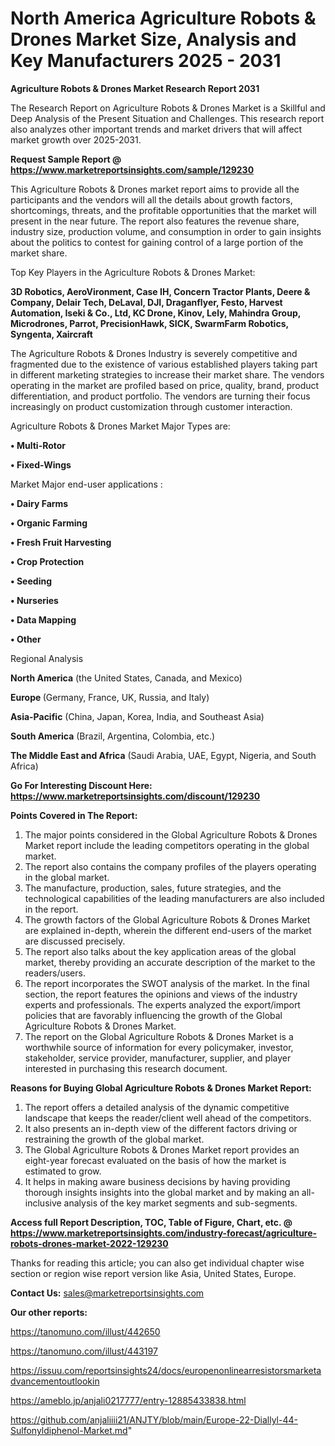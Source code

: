 # North America Agriculture Robots & Drones Market Size, Analysis and Key Manufacturers 2025 - 2031

<strong>Agriculture Robots & Drones Market Research Report 2031</strong>

The Research Report on Agriculture Robots & Drones Market is a Skillful and Deep Analysis of the Present Situation and Challenges. This research report also analyzes other important trends and market drivers that will affect market growth over 2025-2031.

<strong>Request Sample Report @ <a href=https://www.marketreportsinsights.com/sample/129230>https://www.marketreportsinsights.com/sample/129230</a></strong>

This Agriculture Robots & Drones market report aims to provide all the participants and the vendors will all the details about growth factors, shortcomings, threats, and the profitable opportunities that the market will present in the near future. The report also features the revenue share, industry size, production volume, and consumption in order to gain insights about the politics to contest for gaining control of a large portion of the market share.

Top Key Players in the Agriculture Robots & Drones Market:

<strong>3D Robotics, AeroVironment, Case IH, Concern Tractor Plants, Deere & Company, Delair Tech, DeLaval, DJI, Draganflyer, Festo, Harvest Automation, Iseki & Co., Ltd, KC Drone, Kinov, Lely, Mahindra Group, Microdrones, Parrot, PrecisionHawk, SICK, SwarmFarm Robotics, Syngenta, Xaircraft</strong>

The Agriculture Robots & Drones Industry is severely competitive and fragmented due to the existence of various established players taking part in different marketing strategies to increase their market share. The vendors operating in the market are profiled based on price, quality, brand, product differentiation, and product portfolio. The vendors are turning their focus increasingly on product customization through customer interaction.

Agriculture Robots & Drones Market Major Types are:

<strong>• Multi-Rotor

• Fixed-Wings</strong>

Market Major end-user applications :

<strong>• Dairy Farms

• Organic Farming

• Fresh Fruit Harvesting

• Crop Protection

• Seeding

• Nurseries

• Data Mapping

• Other</strong>

Regional Analysis

</u><strong><b>North America</b></strong> (the United States, Canada, and Mexico)

<strong><b>Europe </b></strong>(Germany, France, UK, Russia, and Italy)

<strong><b>Asia-Pacific</b></strong> (China, Japan, Korea, India, and Southeast Asia)

<strong><b>South America</b></strong> (Brazil, Argentina, Colombia, etc.)

<strong><b>The Middle East and Africa</b></strong> (Saudi Arabia, UAE, Egypt, Nigeria, and South Africa)

<strong>Go For Interesting Discount Here: <a href=https://www.marketreportsinsights.com/discount/129230>https://www.marketreportsinsights.com/discount/129230</a></strong>

<strong>Points Covered in The Report:</strong>
<ol>
  <li>The major points considered in the Global Agriculture Robots & Drones Market report include the leading competitors operating in the global market.</li>
  <li>The report also contains the company profiles of the players operating in the global market.</li>
  <li>The manufacture, production, sales, future strategies, and the technological capabilities of the leading manufacturers are also included in the report.</li>
  <li>The growth factors of the Global Agriculture Robots & Drones Market are explained in-depth, wherein the different end-users of the market are discussed precisely.</li>
  <li>The report also talks about the key application areas of the global market, thereby providing an accurate description of the market to the readers/users.</li>
  <li>The report incorporates the SWOT analysis of the market. In the final section, the report features the opinions and views of the industry experts and professionals. The experts analyzed the export/import policies that are favorably influencing the growth of the Global Agriculture Robots & Drones Market.</li>
  <li>The report on the Global Agriculture Robots & Drones Market is a worthwhile source of information for every policymaker, investor, stakeholder, service provider, manufacturer, supplier, and player interested in purchasing this research document.</li>
</ol>
<strong>Reasons for Buying Global Agriculture Robots & Drones Market Report:</strong>

<ol>
  <li>The report offers a detailed analysis of the dynamic competitive landscape that keeps the reader/client well ahead of the competitors.</li>
  <li>It also presents an in-depth view of the different factors driving or restraining the growth of the global market.</li>
  <li>The Global Agriculture Robots & Drones Market report provides an eight-year forecast evaluated on the basis of how the market is estimated to grow.</li>
  <li>It helps in making aware business decisions by having providing thorough insights insights into the global market and by making an all-inclusive analysis of the key market segments and sub-segments.</li>
</ol>
<strong>Access full Report Description, TOC, Table of Figure, Chart, etc. @ <a href=https://www.marketreportsinsights.com/industry-forecast/agriculture-robots-drones-market-2022-129230>https://www.marketreportsinsights.com/industry-forecast/agriculture-robots-drones-market-2022-129230</a></strong>


Thanks for reading this article; you can also get individual chapter wise section or region wise report version like Asia, United States, Europe.

<strong>Contact Us:</strong>
sales@marketreportsinsights.com

<strong>Our other reports:</strong>

<a href=https://tanomuno.com/illust/442650>https://tanomuno.com/illust/442650</a>

<a href=https://tanomuno.com/illust/443197>https://tanomuno.com/illust/443197</a>

<a href=https://issuu.com/reportsinsights24/docs/europenonlinearresistorsmarketadvancementoutlookin>https://issuu.com/reportsinsights24/docs/europenonlinearresistorsmarketadvancementoutlookin</a>

<a href=https://ameblo.jp/anjali0217777/entry-12885433838.html>https://ameblo.jp/anjali0217777/entry-12885433838.html</a>

<a href=https://github.com/anjaliiii21/ANJTY/blob/main/Europe-22-Diallyl-44-Sulfonyldiphenol-Market.md>https://github.com/anjaliiii21/ANJTY/blob/main/Europe-22-Diallyl-44-Sulfonyldiphenol-Market.md</a>"
